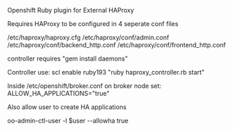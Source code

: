 Openshift Ruby plugin for External HAProxy

Requires HAProxy to be configured in 4 seperate conf files

/etc/haproxy/haproxy.cfg
/etc/haproxy/conf/admin.conf
/etc/haproxy/conf/backend_http.conf
/etc/haproxy/conf/frontend_http.conf

controller requires "gem install daemons"

Controller use:
scl enable ruby193 "ruby haproxy_controller.rb start"

Inside /etc/openshift/broker.conf on broker node set:
ALLOW_HA_APPLICATIONS="true"

Also allow user to create HA applications

oo-admin-ctl-user -l $user --allowha true
